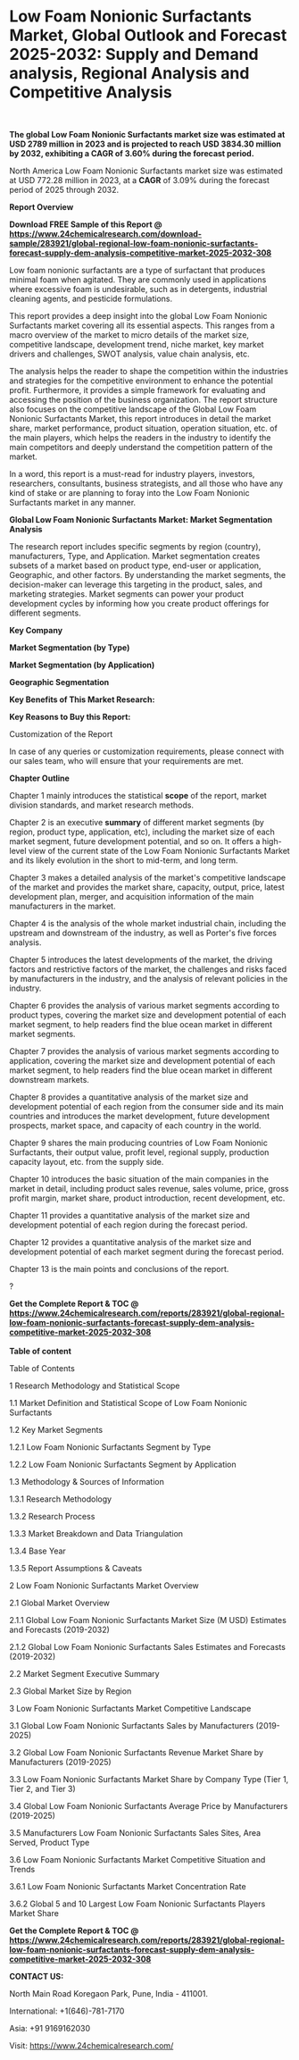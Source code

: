 <h1>Low Foam Nonionic Surfactants Market, Global Outlook and Forecast 2025-2032: Supply and Demand analysis, Regional Analysis and Competitive Analysis</h1><br/><p><strong>The global Low Foam Nonionic Surfactants market size was estimated at USD 2789 million in 2023 and is projected to reach USD 3834.30 million by 2032, exhibiting a <strong>CAGR</strong> of 3.60% during the forecast period.</strong></p><p>North America Low Foam Nonionic Surfactants market size was estimated at USD 772.28 million in 2023, at a <strong>CAGR</strong> of 3.09% during the forecast period of 2025 through 2032.</p><p><strong>Report Overview</strong></p><div><b>Download FREE Sample of this Report @ <a href="https://www.24chemicalresearch.com/download-sample/283921/global-regional-low-foam-nonionic-surfactants-forecast-supply-dem-analysis-competitive-market-2025-2032-308">https://www.24chemicalresearch.com/download-sample/283921/global-regional-low-foam-nonionic-surfactants-forecast-supply-dem-analysis-competitive-market-2025-2032-308</a></b></div><p>Low foam nonionic surfactants are a type of surfactant that produces minimal foam when agitated. They are commonly used in applications where excessive foam is undesirable, such as in detergents, industrial cleaning agents, and pesticide formulations.</p><p>This report provides a deep insight into the global Low Foam Nonionic Surfactants market covering all its essential aspects. This ranges from a macro overview of the market to micro details of the market size, competitive landscape, development trend, niche market, key market drivers and challenges, SWOT analysis, value chain analysis, etc.</p><p>The analysis helps the reader to shape the competition within the industries and strategies for the competitive environment to enhance the potential profit. Furthermore, it provides a simple framework for evaluating and accessing the position of the business organization. The report structure also focuses on the competitive landscape of the Global Low Foam Nonionic Surfactants Market, this report introduces in detail the market share, market performance, product situation, operation situation, etc. of the main players, which helps the readers in the industry to identify the main competitors and deeply understand the competition pattern of the market.</p><p>In a word, this report is a must-read for industry players, investors, researchers, consultants, business strategists, and all those who have any kind of stake or are planning to foray into the Low Foam Nonionic Surfactants market in any manner.</p><p><strong>Global Low Foam Nonionic Surfactants Market: Market Segmentation Analysis</strong></p><p>The research report includes specific segments by region (country), manufacturers, Type, and Application. Market segmentation creates subsets of a market based on product type, end-user or application, Geographic, and other factors. By understanding the market segments, the decision-maker can leverage this targeting in the product, sales, and marketing strategies. Market segments can power your product development cycles by informing how you create product offerings for different segments.</p><p><strong>Key Company</strong></p><p><strong>Market Segmentation (by Type)</strong></p><p><strong>Market Segmentation (<strong>by Application</strong>)</strong></p><p><strong>Geographic Segmentation</strong></p><p><strong>Key Benefits of This Market Research:</strong></p><p><strong>Key <strong>Reasons to Buy</strong> this Report:</strong></p><p>Customization of the Report</p><p>In case of any queries or customization requirements, please connect with our sales team, who will ensure that your requirements are met.</p><p><strong>Chapter Outline</strong></p><p>Chapter 1 mainly introduces the statistical <strong>scope</strong> of the report, market division standards, and market research methods.</p><p>Chapter 2 is an executive <strong>summary</strong> of different market segments (by region, product type, application, etc), including the market size of each market segment, future development potential, and so on. It offers a high-level view of the current state of the Low Foam Nonionic Surfactants Market and its likely evolution in the short to mid-term, and long term.</p><p>Chapter 3 makes a detailed analysis of the market's competitive landscape of the market and provides the market share, capacity, output, price, latest development plan, merger, and acquisition information of the main manufacturers in the market.</p><p>Chapter 4 is the analysis of the whole market industrial chain, including the upstream and downstream of the industry, as well as Porter's five forces analysis.</p><p>Chapter 5 introduces the latest developments of the market, the driving factors and restrictive factors of the market, the challenges and risks faced by manufacturers in the industry, and the analysis of relevant policies in the industry.</p><p>Chapter 6 provides the analysis of various market segments according to product types, covering the market size and development potential of each market segment, to help readers find the blue ocean market in different market segments.</p><p>Chapter 7 provides the analysis of various market segments according to application, covering the market size and development potential of each market segment, to help readers find the blue ocean market in different downstream markets.</p><p>Chapter 8 provides a quantitative analysis of the market size and development potential of each region from the consumer side and its main countries and introduces the market development, future development prospects, market space, and capacity of each country in the world.</p><p>Chapter 9 shares the main producing countries of Low Foam Nonionic Surfactants, their output value, profit level, regional supply, production capacity layout, etc. from the supply side.</p><p>Chapter 10 introduces the basic situation of the main companies in the market in detail, including product sales revenue, sales volume, price, gross profit margin, market share, product introduction, recent development, etc.</p><p>Chapter 11 provides a quantitative analysis of the market size and development potential of each region during the forecast period.</p><p>Chapter 12 provides a quantitative analysis of the market size and development potential of each market segment during the forecast period.</p><p>Chapter 13 is the main points and conclusions of the report.</p><p>? </p><div><b>Get the Complete Report & TOC @ <a href="https://www.24chemicalresearch.com/reports/283921/global-regional-low-foam-nonionic-surfactants-forecast-supply-dem-analysis-competitive-market-2025-2032-308">https://www.24chemicalresearch.com/reports/283921/global-regional-low-foam-nonionic-surfactants-forecast-supply-dem-analysis-competitive-market-2025-2032-308</a></b></div><br><b>Table of content</b><p>Table of Contents<br />
 
 1 Research Methodology and Statistical Scope<br />
 
 1.1 Market Definition and Statistical Scope of Low Foam Nonionic Surfactants<br />
 
 1.2 Key Market Segments<br />
 
 1.2.1 Low Foam Nonionic Surfactants Segment by Type<br />
 
 1.2.2 Low Foam Nonionic Surfactants Segment by Application<br />
 
 1.3 Methodology & Sources of Information<br />
 
 1.3.1 Research Methodology<br />
 
 1.3.2 Research Process<br />
 
 1.3.3 Market Breakdown and Data Triangulation<br />
 
 1.3.4 Base Year<br />
 
 1.3.5 Report Assumptions & Caveats<br />
 
 2 Low Foam Nonionic Surfactants Market Overview<br />
 
 2.1 Global Market Overview<br />
 
 2.1.1 Global Low Foam Nonionic Surfactants Market Size (M USD) Estimates and Forecasts (2019-2032)<br />
 
 2.1.2 Global Low Foam Nonionic Surfactants Sales Estimates and Forecasts (2019-2032)<br />
 
 2.2 Market Segment Executive Summary<br />
 
 2.3 Global Market Size by Region<br />
 
 3 Low Foam Nonionic Surfactants Market Competitive Landscape<br />
 
 3.1 Global Low Foam Nonionic Surfactants Sales by Manufacturers (2019-2025)<br />
 
 3.2 Global Low Foam Nonionic Surfactants Revenue Market Share by Manufacturers (2019-2025)<br />
 
 3.3 Low Foam Nonionic Surfactants Market Share by Company Type (Tier 1, Tier 2, and Tier 3)<br />
 
 3.4 Global Low Foam Nonionic Surfactants Average Price by Manufacturers (2019-2025)<br />
 
 3.5 Manufacturers Low Foam Nonionic Surfactants Sales Sites, Area Served, Product Type<br />
 
 3.6 Low Foam Nonionic Surfactants Market Competitive Situation and Trends<br />
 
 3.6.1 Low Foam Nonionic Surfactants Market Concentration Rate<br />
 
 3.6.2 Global 5 and 10 Largest Low Foam Nonionic Surfactants Players Market Share <br><div><b>Get the Complete Report & TOC @ <a href="https://www.24chemicalresearch.com/reports/283921/global-regional-low-foam-nonionic-surfactants-forecast-supply-dem-analysis-competitive-market-2025-2032-308">https://www.24chemicalresearch.com/reports/283921/global-regional-low-foam-nonionic-surfactants-forecast-supply-dem-analysis-competitive-market-2025-2032-308</a></b></div></p>
 
 <b>CONTACT US:</b><br>
 
 North Main Road Koregaon Park, Pune, India - 411001.<br/>
 
 International: +1(646)-781-7170<br/>
 
 Asia: +91 9169162030<br/>
 
 Visit: <a href="https://www.24chemicalresearch.com/">https://www.24chemicalresearch.com/</a>
 
 <br>
